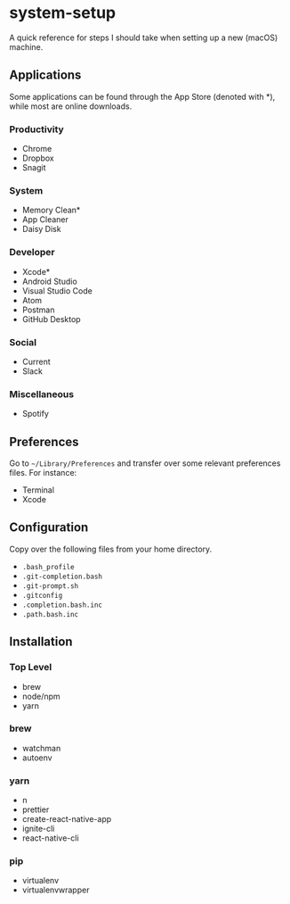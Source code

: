# system-setup
A quick reference for steps I should take when setting up a new (macOS) machine.

## Applications
Some applications can be found through the App Store (denoted with \*), while most are online downloads.

### Productivity
* Chrome
* Dropbox
* Snagit

### System
* Memory Clean\*
* App Cleaner
* Daisy Disk

### Developer
* Xcode\*
* Android Studio
* Visual Studio Code
* Atom
* Postman
* GitHub Desktop

### Social
* Current
* Slack

### Miscellaneous
* Spotify

## Preferences
Go to `~/Library/Preferences` and transfer over some relevant preferences files. For instance:

* Terminal
* Xcode

## Configuration
Copy over the following files from your home directory.

* `.bash_profile`
* `.git-completion.bash`
* `.git-prompt.sh`
* `.gitconfig`
* `.completion.bash.inc`
* `.path.bash.inc`

## Installation

### Top Level
* brew
* node/npm
* yarn

### brew
* watchman
* autoenv

### yarn
* n
* prettier
* create-react-native-app
* ignite-cli
* react-native-cli

### pip
* virtualenv
* virtualenvwrapper
